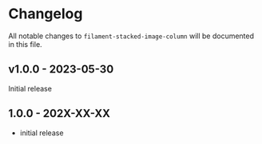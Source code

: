 # Changelog

All notable changes to `filament-stacked-image-column` will be documented in this file.

## v1.0.0 - 2023-05-30

Initial release

## 1.0.0 - 202X-XX-XX

- initial release

